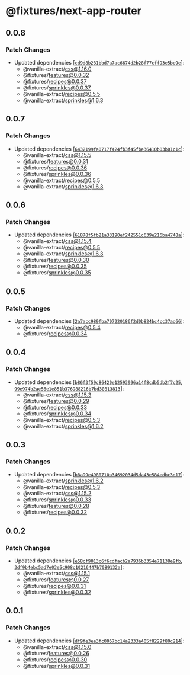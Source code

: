 # @fixtures/next-app-router

## 0.0.8

### Patch Changes

- Updated dependencies [[`cd9d8b231bbd7a7ac6674d2b28f77cff93e5be9e`](https://github.com/vanilla-extract-css/vanilla-extract/commit/cd9d8b231bbd7a7ac6674d2b28f77cff93e5be9e)]:
  - @vanilla-extract/css@1.16.0
  - @fixtures/features@0.0.32
  - @fixtures/recipes@0.0.37
  - @fixtures/sprinkles@0.0.37
  - @vanilla-extract/recipes@0.5.5
  - @vanilla-extract/sprinkles@1.6.3

## 0.0.7

### Patch Changes

- Updated dependencies [[`6432199fa0717f424fb3f45fbe36410b03b01c1c`](https://github.com/vanilla-extract-css/vanilla-extract/commit/6432199fa0717f424fb3f45fbe36410b03b01c1c)]:
  - @vanilla-extract/css@1.15.5
  - @fixtures/features@0.0.31
  - @fixtures/recipes@0.0.36
  - @fixtures/sprinkles@0.0.36
  - @vanilla-extract/recipes@0.5.5
  - @vanilla-extract/sprinkles@1.6.3

## 0.0.6

### Patch Changes

- Updated dependencies [[`61878f5fb21a33190ef242551c639e216ba4748a`](https://github.com/vanilla-extract-css/vanilla-extract/commit/61878f5fb21a33190ef242551c639e216ba4748a)]:
  - @vanilla-extract/css@1.15.4
  - @vanilla-extract/recipes@0.5.5
  - @vanilla-extract/sprinkles@1.6.3
  - @fixtures/features@0.0.30
  - @fixtures/recipes@0.0.35
  - @fixtures/sprinkles@0.0.35

## 0.0.5

### Patch Changes

- Updated dependencies [[`2a7acc989fba707220186f2d0b824bc4cc37ad66`](https://github.com/vanilla-extract-css/vanilla-extract/commit/2a7acc989fba707220186f2d0b824bc4cc37ad66)]:
  - @vanilla-extract/recipes@0.5.4
  - @fixtures/recipes@0.0.34

## 0.0.4

### Patch Changes

- Updated dependencies [[`b86f3f59c86420e12593996a14f8cdb5db2f7c25`](https://github.com/vanilla-extract-css/vanilla-extract/commit/b86f3f59c86420e12593996a14f8cdb5db2f7c25), [`99e974b2ae56e1e851b376988216b7bd30813813`](https://github.com/vanilla-extract-css/vanilla-extract/commit/99e974b2ae56e1e851b376988216b7bd30813813)]:
  - @vanilla-extract/css@1.15.3
  - @fixtures/features@0.0.29
  - @fixtures/recipes@0.0.33
  - @fixtures/sprinkles@0.0.34
  - @vanilla-extract/recipes@0.5.3
  - @vanilla-extract/sprinkles@1.6.2

## 0.0.3

### Patch Changes

- Updated dependencies [[`b8a99e4980710a34692034d5da43e584edbc3d17`](https://github.com/vanilla-extract-css/vanilla-extract/commit/b8a99e4980710a34692034d5da43e584edbc3d17)]:
  - @vanilla-extract/sprinkles@1.6.2
  - @vanilla-extract/recipes@0.5.3
  - @vanilla-extract/css@1.15.2
  - @fixtures/sprinkles@0.0.33
  - @fixtures/features@0.0.28
  - @fixtures/recipes@0.0.32

## 0.0.2

### Patch Changes

- Updated dependencies [[`e58cf9013c6f6cdfacb2a7936b3354e71138e9fb`](https://github.com/vanilla-extract-css/vanilla-extract/commit/e58cf9013c6f6cdfacb2a7936b3354e71138e9fb), [`3df9b4ebc5ad7e03e5c908c10216447b7089132a`](https://github.com/vanilla-extract-css/vanilla-extract/commit/3df9b4ebc5ad7e03e5c908c10216447b7089132a)]:
  - @vanilla-extract/css@1.15.1
  - @fixtures/features@0.0.27
  - @fixtures/recipes@0.0.31
  - @fixtures/sprinkles@0.0.32

## 0.0.1

### Patch Changes

- Updated dependencies [[`df9fe3ee3fc0057bc14a2333a405f8229f80c214`](https://github.com/vanilla-extract-css/vanilla-extract/commit/df9fe3ee3fc0057bc14a2333a405f8229f80c214)]:
  - @vanilla-extract/css@1.15.0
  - @fixtures/features@0.0.26
  - @fixtures/recipes@0.0.30
  - @fixtures/sprinkles@0.0.31
